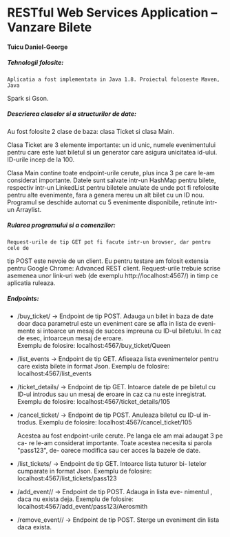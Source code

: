 # RESTful Web Services Application – Vanzare Bilete
#### Tuicu Daniel-George

##### Tehnologii folosite:
	Aplicatia a fost implementata in Java 1.8. Proiectul foloseste Maven, Java
Spark si Gson.  
##### Descrierea claselor si a structurilor de date:
<p> 	Au fost folosite 2 clase de baza: clasa Ticket si clasa Main.</p> 
<p> Clasa Ticket are 3 elemente importante: un id unic, numele evenimentului pentru care este luat biletul si un generator care asigura unicitatea id-ului. ID-urile incep de la 100. <p>
<p> Clasa Main contine toate endpoint-urile cerute, plus inca 3 pe care le-am considerat importante. Datele sunt salvate intr-un HashMap pentru bilete, respectiv intr-un LinkedList pentru biletele anulate de unde pot fi refolosite pentru alte evenimente, fara a genera mereu un alt bilet cu un ID nou. Programul se deschide automat cu 5 evenimente disponibile, retinute intr-un Arraylist. </p>
<p. Evenimentele sunt: "Metallica", "Queen", "Slipknot", "Nightwish", "Dragonforce". </p>

##### Rularea programului si a comenzilor:
	Request-urile de tip GET pot fi facute intr-un browser, dar pentru cele de
tip POST este nevoie de un client. Eu pentru testare am folosit extensia pentru
Google Chrome: Advanced REST client. Request-urile trebuie scrise asemenea unor
link-uri web (de exemplu http://localhost:4567/<endpoint>) in timp ce aplicatia
ruleaza.

##### Endpoints:
* /buy_ticket/<name>  ->  Endpoint de tip POST. Adauga un bilet in baza de date
doar daca parametrul <name> este un eveniment care se afla in lista de eveni-
mente si intoarce un mesaj de succes impreuna cu ID-ul biletului. In caz de 
esec, intoarceun mesaj de eroare.  
Exemplu de folosire: localhost:4567/buy_ticket/Queen

* /list_events  ->  Endpoint de tip GET. Afiseaza lista evenimentelor pentru 
care exista bilete in format Json.
Exemplu de folosire: localhost:4567/list_events

* /ticket_details/<ID>  ->  Endpoint de tip GET. Intoarce datele de pe biletul
cu ID-ul introdus sau un mesaj de eroare in caz ca nu este inregistrat. 
Exemplu de folosire: localhost:4567/ticket_details/105

* /cancel_ticket/<ID>  ->  Endpoint de tip POST. Anuleaza biletul cu ID-ul in-
trodus. Exemplu de folosire: localhost:4567/cancel_ticket/105

	Acestea au fost endpoint-urile cerute. Pe langa ele am mai adaugat 3 pe ca-
re le-am considerat importante. Toate acestea necesita si parola "pass123", de-
oarece modifica sau cer acces la bazele de date.

* /list_tickets/<password>  ->  Endpoint de tip GET. Intoarce lista tuturor bi-
letelor cumparate in format Json.
Exemplu de folosire: localhost:4567/list_tickets/pass123

* /add_event/<password>/<name>  ->  Endpoint de tip POST. Adauga in lista eve-
nimentul <name>, daca nu exista deja.
Exemplu de folosire: localhost:4567/add_event/pass123/Aerosmith

* /remove_event/<password>/<name> -> Endpoint de tip POST. Sterge un eveniment
din lista daca exista.

